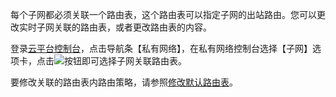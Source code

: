 每个子网都必须关联一个路由表，这个路由表可以指定子网的出站路由。您可以更改实时子网关联的路由表，或者更改路由表的内容。

登录[云平台控制台](http://console.tce.fsphere.cn/)，点击导航条【私有网络】，在私有网络控制台选择【子网】选项卡，点击![](http://imgcache.tce.fsphere.cn/image/mccdn.qcloud.com/img569d9edf77e97.png)按钮即可选择子网关联路由表。

要修改关联的路由表内路由策略，请参照[修改默认路由表](http://tce.fsphere.cn/doc/product/215/%E4%BF%AE%E6%94%B9%E9%BB%98%E8%AE%A4%E8%B7%AF%E7%94%B1%E8%A1%A8)。